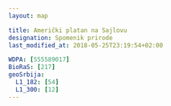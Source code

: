```yaml
---
layout: map

title: Američki platan na Sajlovu
designation: Spomenik prirode
last_modified_at: 2018-05-25T23:19:54+02:00

WDPA: [555589017]
BioRaS: [217]
geoSrbija:
  L1_182: [54]
  L1_300: [12]
---
```

